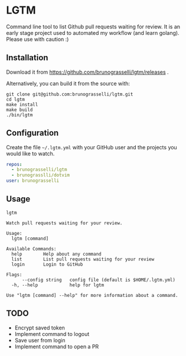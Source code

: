 # LGTM

Command line tool to list Github pull requests waiting for review.
It is an early stage project used to automated my workflow (and learn golang).
Please use with caution :)

## Installation

Download it from https://github.com/brunograsselli/lgtm/releases .

Alternatively, you can build it from the source with:

```shell
git clone git@github.com:brunograsselli/lgtm.git
cd lgtm
make install
make build
./bin/lgtm
```

## Configuration

Create the file `~/.lgtm.yml` with your GitHub user and the projects you would like to watch.

```yaml
repos:
  - brunograsselli/lgtm
  - brunograsslli/dotvim
user: brunograsselli
```

## Usage

```shell
lgtm
```
```
Watch pull requests waiting for your review.

Usage:
  lgtm [command]

Available Commands:
  help        Help about any command
  list        List pull requests waiting for your review
  login       Login to GitHub

Flags:
      --config string   config file (default is $HOME/.lgtm.yml)
  -h, --help            help for lgtm

Use "lgtm [command] --help" for more information about a command.
```

## TODO
* Encrypt saved token
* Implement command to logout
* Save user from login
* Implement command to open a PR

